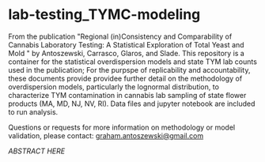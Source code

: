 # lab-testing_TYMC-modeling
From the publication "Regional (in)Consistency and Comparability of Cannabis Laboratory Testing: A Statistical Exploration of Total Yeast and Mold " by Antoszewski, Carrasco, Glaros, and Slade. This repository is a container for the statistical overdispersion models and state TYM lab counts used in the publication; For the purpspe of replicability and accountability, these documents provide providee further detail on the methodology of overdispersion models, particularly the lognormal distribution, to characterize TYM contamination in cannabis lab sampling of state flower products (MA, MD, NJ, NV, RI). Data files and jupyter notebook are included to run analysis.

Questions or requests for more information on methodology or model validation, please contact: graham.antoszewski@gmail.com

*ABSTRACT HERE*
